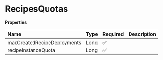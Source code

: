 # RecipesQuotas

**Properties**

| Name                        | Type | Required | Description |
| :-------------------------- | :--- | :------- | :---------- |
| maxCreatedRecipeDeployments | Long | ✅       |             |
| recipeInstanceQuota         | Long | ✅       |             |
